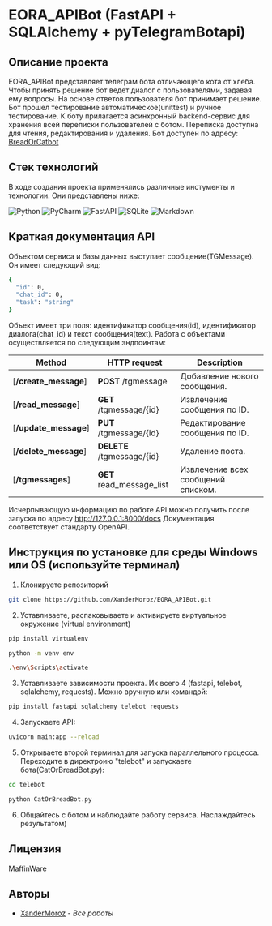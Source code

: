 # EORA_APIBot (FastAPI + SQLAlchemy + pyTelegramBotapi)

## Описание проекта

EORA_APIBot представляет телеграм бота отличающего кота от хлеба. Чтобы принять решение бот ведет диалог с пользователями, задавая ему вопросы. На основе ответов пользователя бот принимает решение. Бот прошел тестирование автоматическое(unittest) и ручное тестирование. К боту прилагается асинхронный backend-сервис для хранения всей переписки пользователей с ботом. Переписка доступна для чтения, редактирования и удаления. Бот доступен по адресу: [BreadOrCatbot](https://t.me/BreadOrCatbot)

## Стек технологий 

В ходе создания проекта применялись различные инстументы и технологии. Они представлены ниже:

![Python](https://img.shields.io/badge/python-3670A0?style=for-the-badge&logo=python&logoColor=ffdd54)
![PyCharm](https://img.shields.io/badge/pycharm-143?style=for-the-badge&logo=pycharm&logoColor=black&color=black&labelColor=green)
![FastAPI](https://img.shields.io/badge/FastAPI-005571?style=for-the-badge&logo=fastapi)
![SQLite](https://img.shields.io/badge/sqlite-%2307405e.svg?style=for-the-badge&logo=sqlite&logoColor=white)
![Markdown](https://img.shields.io/badge/markdown-%23000000.svg?style=for-the-badge&logo=markdown&logoColor=white)

## Краткая документация API

Объектом сервиса и базы данных выступает сообщение(TGMessage). Он имеет следующий вид: 
```sh
{
  "id": 0,
  "chat_id": 0,
  "task": "string"
}
```
Объект имеет три поля: идентификатор сообщения(id), идентификатор диалога(chat_id) и текст сообщения(text). Работа с объектами осуществляется по следующим эндпоинтам: 

Method | HTTP request | Description
------------- | ------------- | -------------
[**/create_message**] | **POST** /tgmessage | Добавление нового сообщения.
[**/read_message**] | **GET** /tgmessage/{id} |  Извлечение сообщения по ID.
[**/update_message**] | **PUT** /tgmessage/{id} | Редактирование сообщения по ID.
[**/delete_message**] | **DELETE** /tgmessage/{id} | Удаление поста.
[**/tgmessages**] | **GET** read_message_list | Извлечение всех сообщений списком.

Исчерпывающую информацию по работе API можно получить после запуска по адресу http://127.0.0.1:8000/docs
Документация соответствует стандарту OpenAPI.

## Инструкция по установке для среды Windows или OS (используйте терминал)

1. Клонируете репозиторий
```sh
git clone https://github.com/XanderMoroz/EORA_APIBot.git
```
2. Уставливаете, распаковываете и активируете виртуальное окружение (virtual environment)
```sh
pip install virtualenv

python -m venv env  

.\env\Scripts\activate  
```
3. Уставливаете зависимости проекта. Их всего 4 (fastapi, telebot, sqlalchemy, requests). Можно вручную или командой:
```sh
pip install fastapi sqlalchemy telebot requests
```
4. Запускаете API:
```sh
uvicorn main:app --reload 
```
5. Открываете второй терминал для запуска параллельного процесса. Переходите в директроию "telebot" и запускаете бота(CatOrBreadBot.py):
```sh
cd telebot

python CatOrBreadBot.py  
```

6. Общайтесь с ботом и наблюдайте работу сервиса. Наслаждайтесь результатом)

## Лицензия

MaffinWare

## Авторы

* [XanderMoroz](https://https://github.com/XanderMoroz/) - *Все работы*
